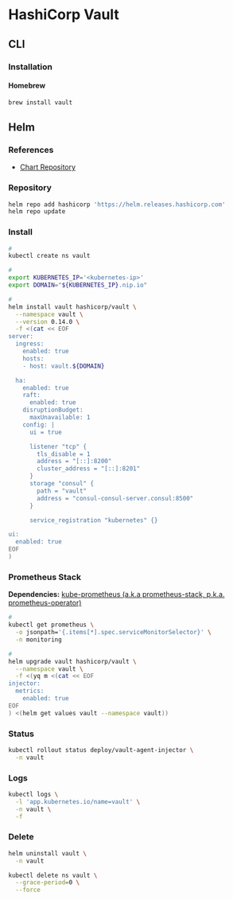 # HashiCorp Vault

<!--
https://app.pluralsight.com/library/courses/getting-started-hashicorp-vault/table-of-contents
https://app.pluralsight.com/library/courses/managing-hashicorp-vault/table-of-contents
-->

## CLI

### Installation

#### Homebrew

```sh
brew install vault
```

<!--
### Usage

```sh
#
vault server -config=/vault/config/vault.json

#
vault kv get secret/data/hello-service/credentials

#
vault kv put secret/hello foo=world
```
-->

## Helm

### References

- [Chart Repository](https://github.com/hashicorp/vault-helm)

### Repository

```sh
helm repo add hashicorp 'https://helm.releases.hashicorp.com'
helm repo update
```

### Install

```sh
#
kubectl create ns vault

#
export KUBERNETES_IP='<kubernetes-ip>'
export DOMAIN="${KUBERNETES_IP}.nip.io"

#
helm install vault hashicorp/vault \
  --namespace vault \
  --version 0.14.0 \
  -f <(cat << EOF
server:
  ingress:
    enabled: true
    hosts:
    - host: vault.${DOMAIN}

  ha:
    enabled: true
    raft:
      enabled: true
    disruptionBudget:
      maxUnavailable: 1
    config: |
      ui = true

      listener "tcp" {
        tls_disable = 1
        address = "[::]:8200"
        cluster_address = "[::]:8201"
      }
      storage "consul" {
        path = "vault"
        address = "consul-consul-server.consul:8500"
      }

      service_registration "kubernetes" {}

ui:
  enabled: true
EOF
)
```

### Prometheus Stack

**Dependencies:** [kube-prometheus (a.k.a prometheus-stack, p.k.a. prometheus-operator)](/prometheus/prometheus-stack.md)

```sh
#
kubectl get prometheus \
  -o jsonpath='{.items[*].spec.serviceMonitorSelector}' \
  -n monitoring

#
helm upgrade vault hashicorp/vault \
  --namespace vault \
  -f <(yq m <(cat << EOF
injector:
  metrics:
    enabled: true
EOF
) <(helm get values vault --namespace vault))
```

### Status

```sh
kubectl rollout status deploy/vault-agent-injector \
  -n vault
```

### Logs

```sh
kubectl logs \
  -l 'app.kubernetes.io/name=vault' \
  -n vault \
  -f
```

### Delete

```sh
helm uninstall vault \
  -n vault

kubectl delete ns vault \
  --grace-period=0 \
  --force
```
